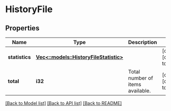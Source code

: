 # HistoryFile

## Properties
Name | Type | Description | Notes
------------ | ------------- | ------------- | -------------
**statistics** | [**Vec<::models::HistoryFileStatistic>**](HistoryFileStatistic.md) |  | [optional] [default to null]
**total** | **i32** | Total number of items available. | [optional] [default to null]

[[Back to Model list]](../README.md#documentation-for-models) [[Back to API list]](../README.md#documentation-for-api-endpoints) [[Back to README]](../README.md)


